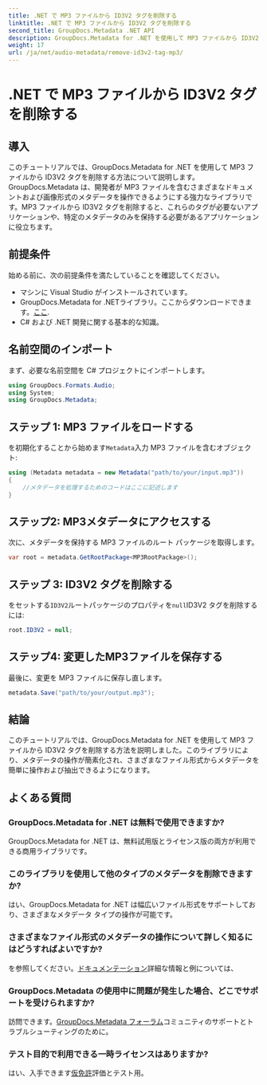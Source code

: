 ```yaml
---
title: .NET で MP3 ファイルから ID3V2 タグを削除する
linktitle: .NET で MP3 ファイルから ID3V2 タグを削除する
second_title: GroupDocs.Metadata .NET API
description: GroupDocs.Metadata for .NET を使用して MP3 ファイルから ID3V2 タグを削除する方法を学びます。C# プロジェクトでメタデータを効率的に管理します。
weight: 17
url: /ja/net/audio-metadata/remove-id3v2-tag-mp3/
---
```


# .NET で MP3 ファイルから ID3V2 タグを削除する

## 導入
このチュートリアルでは、GroupDocs.Metadata for .NET を使用して MP3 ファイルから ID3V2 タグを削除する方法について説明します。GroupDocs.Metadata は、開発者が MP3 ファイルを含むさまざまなドキュメントおよび画像形式のメタデータを操作できるようにする強力なライブラリです。MP3 ファイルから ID3V2 タグを削除すると、これらのタグが必要ないアプリケーションや、特定のメタデータのみを保持する必要があるアプリケーションに役立ちます。
## 前提条件
始める前に、次の前提条件を満たしていることを確認してください。
- マシンに Visual Studio がインストールされています。
-  GroupDocs.Metadata for .NETライブラリ。ここからダウンロードできます。[ここ](https://releases.groupdocs.com/metadata/net/).
- C# および .NET 開発に関する基本的な知識。

## 名前空間のインポート
まず、必要な名前空間を C# プロジェクトにインポートします。
```csharp
using GroupDocs.Formats.Audio;
using System;
using GroupDocs.Metadata;
```
## ステップ 1: MP3 ファイルをロードする
を初期化することから始めます`Metadata`入力 MP3 ファイルを含むオブジェクト:
```csharp
using (Metadata metadata = new Metadata("path/to/your/input.mp3"))
{
    //メタデータを処理するためのコードはここに記述します
}
```
## ステップ2: MP3メタデータにアクセスする
次に、メタデータを保持する MP3 ファイルのルート パッケージを取得します。
```csharp
var root = metadata.GetRootPackage<MP3RootPackage>();
```
## ステップ 3: ID3V2 タグを削除する
をセットする`ID3V2`ルートパッケージのプロパティを`null`ID3V2 タグを削除するには:
```csharp
root.ID3V2 = null;
```
## ステップ4: 変更したMP3ファイルを保存する
最後に、変更を MP3 ファイルに保存し直します。
```csharp
metadata.Save("path/to/your/output.mp3");
```

## 結論
このチュートリアルでは、GroupDocs.Metadata for .NET を使用して MP3 ファイルから ID3V2 タグを削除する方法を説明しました。このライブラリにより、メタデータの操作が簡素化され、さまざまなファイル形式からメタデータを簡単に操作および抽出できるようになります。

## よくある質問
### GroupDocs.Metadata for .NET は無料で使用できますか?
GroupDocs.Metadata for .NET は、無料試用版とライセンス版の両方が利用できる商用ライブラリです。
### このライブラリを使用して他のタイプのメタデータを削除できますか?
はい、GroupDocs.Metadata for .NET は幅広いファイル形式をサポートしており、さまざまなメタデータ タイプの操作が可能です。
### さまざまなファイル形式のメタデータの操作について詳しく知るにはどうすればよいですか?
を参照してください。[ドキュメンテーション](https://tutorials.groupdocs.com/metadata/net/)詳細な情報と例については、
### GroupDocs.Metadata の使用中に問題が発生した場合、どこでサポートを受けられますか?
訪問できます。[GroupDocs.Metadata フォーラム](https://forum.groupdocs.com/c/metadata/14)コミュニティのサポートとトラブルシューティングのために。
### テスト目的で利用できる一時ライセンスはありますか?
はい、入手できます[仮免許](https://purchase.groupdocs.com/temporary-license/)評価とテスト用。